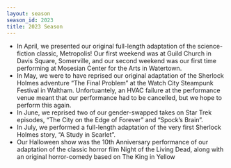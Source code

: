 ```yaml
---
layout: season
season_id: 2023
title: 2023 Season
---
```

- In April, we presented our original full-length adaptation of the science-fiction classic, Metropolis! Our first weekend was at Guild Church in Davis Square, Somerville, and our second weekend was our first time performing at Mosesian Center for the Arts in Watertown.
- In May, we were to have reprised our original adaptation of the Sherlock Holmes adventure “The Final Problem” at the Watch City Steampunk Festival in Waltham. Unfortuantely, an HVAC failure at the performance venue meant that our performance had to be cancelled, but we hope to perform this again.
- In June, we reprised two of our gender-swapped takes on Star Trek episodes, “The City on the Edge of Forever” and “Spock’s Brain”.
- In July, we performed a full-length adaptation of the very first Sherlock Holmes story, “A Study in Scarlet”.
- Our Halloween show was the 10th Anniversary performance of our adaptation of the classic horror film Night of the Living Dead, along with an original horror-comedy based on The King in Yellow
